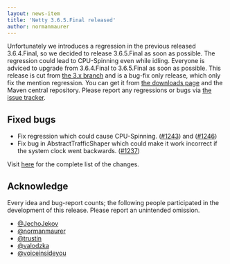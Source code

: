 ```yaml
---
layout: news-item
title: 'Netty 3.6.5.Final released'
author: normanmaurer
---
```


Unfortunately we introduces a regression in the previous released 3.6.4.Final, so we decided to release 3.6.5.Final as soon as possible. The regression could lead to CPU-Spinning even while idling. Everyone is adviced to upgrade from 3.6.4.Final to 3.6.5.Final as soon as possible. This release is cut from [the 3.x branch](https://github.com/netty/netty/tree/3) and is a bug-fix only release, which only fix the mention regression.  You can get it from [the downloads page](http://netty.io/downloads.html) and the Maven central repository.  Please report any regressions or bugs via [the issue tracker](https://github.com/netty/netty/issues).

## Fixed bugs

* Fix regression which could cause CPU-Spinning. ([#1243](https://github.com/netty/netty/issues/1243)) and ([#1246](https://github.com/netty/netty/issues/1264))
* Fix bug in AbstractTrafficShaper which could make it work incorrect if the system clock went backwards. ([#1237](https://github.com/netty/netty/issues/1237))

Visit [here](https://github.com/netty/netty/issues?milestone=49&page=1&state=closed) for the complete list of the changes.

## Acknowledge

Every idea and bug-report counts; the following people participated in the development of this release. Please report an unintended omission.

* [@JechoJekov](https://github.com/JechoJekov)
* [@normanmaurer](https://github.com/normanmaurer)
* [@trustin](https://github.com/trustin)
* [@valodzka](https://github.com/valodzka)
* [@voiceinsideyou](https://github.com/voiceinsideyou)

